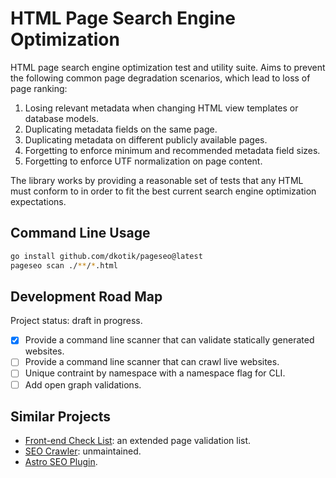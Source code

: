# HTML Page Search Engine Optimization

HTML page search engine optimization test and utility suite. Aims to prevent the following common page degradation scenarios, which lead to loss of page ranking:

1. Losing relevant metadata when changing HTML view templates or database models.
2. Duplicating metadata fields on the same page.
3. Duplicating metadata on different publicly available pages.
4. Forgetting to enforce minimum and recommended metadata field sizes.
5. Forgetting to enforce UTF normalization on page content.

The library works by providing a reasonable set of tests that any HTML must conform to in order to fit the best current search engine optimization expectations.

## Command Line Usage

```sh
go install github.com/dkotik/pageseo@latest
pageseo scan ./**/*.html
```

## Development Road Map

Project status: draft in progress.

- [x] Provide a command line scanner that can validate statically generated websites.
- [ ] Provide a command line scanner that can crawl live websites.
- [ ] Unique contraint by namespace with a namespace flag for CLI.
- [ ] Add open graph validations.

## Similar Projects

- [Front-end Check List](https://github.com/thedaviddias/Front-End-Checklist): an extended page validation list.
- [SEO Crawler](https://github.com/dant89/go-seo): unmaintained.
- [Astro SEO Plugin](https://github.com/jonasmerlin/astro-seo).
